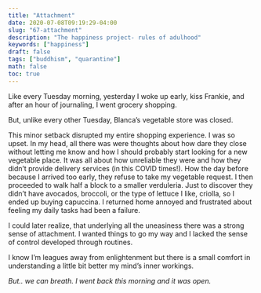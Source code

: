 ```yaml
---
title: "Attachment"
date: 2020-07-08T09:19:29-04:00
slug: "67-attachment"
description: "The happiness project- rules of adulhood"
keywords: ["happiness"]
draft: false
tags: ["buddhism", "quarantine"]
math: false
toc: true
---
```


Like every Tuesday morning, yesterday I woke up early, kiss Frankie, and after an hour of journaling, I went grocery shopping. 

But, unlike every other Tuesday, Blanca’s vegetable store was closed. 

This minor setback disrupted my entire shopping experience. I was so upset. In my head, all there was were thoughts about how dare they close without letting me know and how I should probably start looking for a new vegetable place. It was all about how unreliable they were and how they didn’t provide delivery services (in this COVID times!). How the day before because I arrived too early, they refuse to take my vegetable request. I then proceeded to walk half a block to a smaller verduleria. Just to discover they didn’t have avocados, broccoli, or the type of lettuce I like, criolla, so I ended up buying capuccina. I returned home annoyed and frustrated about feeling my daily tasks had been a failure. 

I could later realize, that underlying all the uneasiness there was a strong sense of attachment. I wanted things to go my way and I lacked the sense of control developed through routines. 

I know I’m leagues away from enlightenment but there is a small comfort in understanding a little bit better my mind’s inner workings.  

*But.. we can breath. I went back this morning and it was open.*